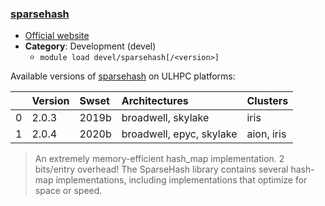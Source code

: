 ### [sparsehash](https://github.com/sparsehash/sparsehash)

* [Official website](https://github.com/sparsehash/sparsehash)
* __Category__: Development (devel)
    -  `module load devel/sparsehash[/<version>]`

Available versions of [sparsehash](https://github.com/sparsehash/sparsehash) on ULHPC platforms:

|    | Version   | Swset   | Architectures            | Clusters   |
|---:|:----------|:--------|:-------------------------|:-----------|
|  0 | 2.0.3     | 2019b   | broadwell, skylake       | iris       |
|  1 | 2.0.4     | 2020b   | broadwell, epyc, skylake | aion, iris |

> An extremely memory-efficient hash_map implementation. 2 bits/entry overhead! The SparseHash library contains several hash-map implementations, including implementations that optimize for space or speed.
